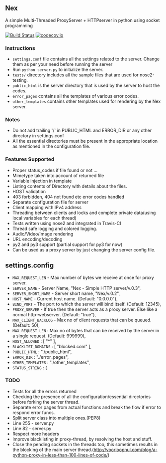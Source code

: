 ## Nex
A simple Multi-Threaded ProxyServer + HTTPserver in python using socket programming

[![Build Status](https://travis-ci.com/pinkeshbadjatiya/Nex.svg?token=qJ4qdp1jw54BTny2oTYq&branch=master)](https://travis-ci.com/pinkeshbadjatiya/Nex)
[![codecov.io](https://codecov.io/github/pinkeshbadjatiya/Nex/coverage.svg?branch=master&token=9bvQOagx9z)](https://codecov.io/github/pinkeshbadjatiya/Nex?branch=master)

### Instructions
- `settings.conf` file contains all the settings related to the server. Change them as per your need before running the server
- Run `python server.py` to initialize the server.
- `tests/` directory includes all the sample files that are used for nose2-testing.
- `public_html` is the server directory that is used by the server to host the codes.
- `error_pages` contains all the templates of various error codes.
- `other_templates` contains other templates used for rendering by the Nex server.

### Notes
- Do not add trailing '/' in PUBLIC_HTML and ERROR_DIR or any other directory in settings.conf
- All the essential directories must be present in the appropriate location as mentioned in the configuration file.

### Features Supported
- Proper status_codes if file found or not ...
- Mimetype taken into account of returned file
- Variable injection in template
- Listing contents of Directory with details about the files.
- HOST validation
- 403 forbidden, 404 not found etc error codes handled
- Separate configuration file for server  
- Client mapping with IPv4 address
- Threading between clients and locks and complete private data(using local variables for each thread)
- Tests written using nose2 and integrated in Travis-CI
- Thread safe logging and colored logging.
- Audio/Video/Image rendering
- URL encoding/decoding
- py2 and py3 support (partial support for py3 for now)
- Can be used as a proxy server by just changing the server config file.  

## settings.config
- `MAX_REQUEST_LEN` - Max number of bytes we receive at once for proxy server.    
- `SERVER_NAME` - Server Name, "Nex - Simple HTTP server/v.0.3",
- `SERVER_SHORT_NAME` - Server short name, "Nex/v.0.2",
- `HOST_NAME` - Current host name. (Default: "0.0.0.0"),
- `BIND_PORT` - The port to which the server will bind itself. (Default: 12345),
- `PROXY_SERVER` - If true then the server acts as a proxy server. Else like a normal http-webserver. (Default: "true"),
- `MAX_CLIENT_BACKLOG` - Max no of client requests that can be queued. (Default: 50),
- `MAX_REQUEST_LEN` : Max no of bytes that can be received by the server in a single request. (Default: 999999),
- `HOST_ALLOWED` : [ "*" ],
- `BLACKLIST_DOMAINS` : [ "blocked.com" ],
- `PUBLIC_HTML` : "./public_html",
- `ERROR_DIR` : "./error_pages",
- `OTHER_TEMPLATES` : "./other_templates",
- `STATUS_STRING` : {

### TODO
- Tests for all the errors returned
- Checking the presence of all the configuration/essential directories before forking the server thread.
- Separate error pages from actual functions and break the flow if error to respond error funcs.
- Split server class into multiple ones.(PEP8)
- Line 255  - server.py
- Line 82 - server.py
- Respect more headers
- Improve blacklisting in proxy-thread, by resolving the host and stuff.  
- Close the pending sockets in the threads too, this sometimes results in the blocking of the main server thread.(http://voorloopnul.com/blog/a-python-proxy-in-less-than-100-lines-of-code/)  
